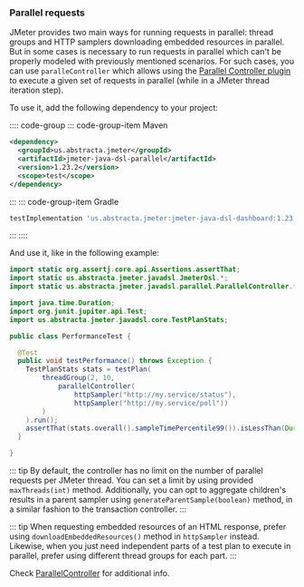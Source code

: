 ### Parallel requests

JMeter provides two main ways for running requests in parallel: thread groups and HTTP samplers downloading embedded resources in parallel. But in some cases is necessary to run requests in parallel which can't be properly modeled with previously mentioned scenarios. For such cases, you can use `paralleController` which allows using the [Parallel Controller plugin](https://github.com/Blazemeter/jmeter-bzm-plugins/blob/master/parallel/Parallel.md) to execute a given set of requests in parallel (while in a JMeter thread iteration step).

To use it, add the following dependency to your project:

:::: code-group
::: code-group-item Maven
```xml
<dependency>
  <groupId>us.abstracta.jmeter</groupId>
  <artifactId>jmeter-java-dsl-parallel</artifactId>
  <version>1.23.2</version>
  <scope>test</scope>
</dependency>
```
:::
::: code-group-item Gradle
```groovy
testImplementation 'us.abstracta.jmeter:jmeter-java-dsl-dashboard:1.23.2'
```
:::
::::

And use it, like in the following example:

```java
import static org.assertj.core.api.Assertions.assertThat;
import static us.abstracta.jmeter.javadsl.JmeterDsl.*;
import static us.abstracta.jmeter.javadsl.parallel.ParallelController.*;

import java.time.Duration;
import org.junit.jupiter.api.Test;
import us.abstracta.jmeter.javadsl.core.TestPlanStats;

public class PerformanceTest {

  @Test
  public void testPerformance() throws Exception {
    TestPlanStats stats = testPlan(
        threadGroup(2, 10,
            parallelController(
                httpSampler("http://my.service/status"),
                httpSampler("http://my.service/poll"))
        )
    ).run();
    assertThat(stats.overall().sampleTimePercentile99()).isLessThan(Duration.ofSeconds(5));
  }

}
```

::: tip
By default, the controller has no limit on the number of parallel requests per JMeter thread. You can set a limit by using provided `maxThreads(int)` method. Additionally, you can opt to aggregate children's results in a parent sampler using `generateParentSample(boolean)` method, in a similar fashion to the transaction controller.
:::

::: tip
When requesting embedded resources of an HTML response, prefer using `downloadEmbeddedResources()` method in `httpSampler` instead. Likewise, when you just need independent parts of a test plan to execute in parallel, prefer using different thread groups for each part.
:::

Check [ParallelController](/jmeter-java-dsl-parallel/src/main/java/us/abstracta/jmeter/javadsl/parallel/ParallelController.java) for additional info.
